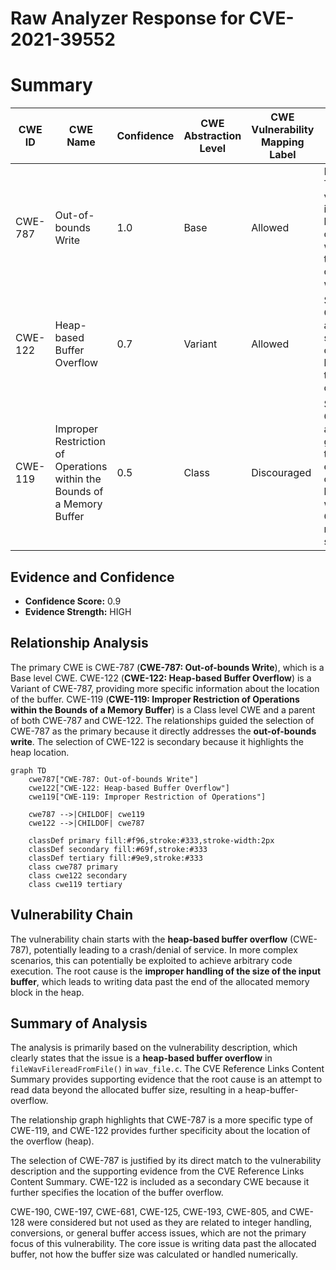 # Raw Analyzer Response for CVE-2021-39552

# Summary
| CWE ID | CWE Name | Confidence | CWE Abstraction Level | CWE Vulnerability Mapping Label | CWE-Vulnerability Mapping Notes |
|---|---|---|---|---|---|
| CWE-787 | Out-of-bounds Write | 1.0 | Base | Allowed | Primary CWE. The vulnerability is a heap-based buffer overflow, which is a type of out-of-bounds write. |
| CWE-122 | Heap-based Buffer Overflow | 0.7 | Variant | Allowed | Secondary CWE. This is a more specific type of out-of-bounds write that occurs on the heap. |
| CWE-119 | Improper Restriction of Operations within the Bounds of a Memory Buffer | 0.5 | Class | Discouraged | Secondary CWE. This is a more general CWE that encompasses out-of-bounds writes, but CWE-787 is more specific. |

## Evidence and Confidence

*   **Confidence Score:** 0.9
*   **Evidence Strength:** HIGH

## Relationship Analysis
The primary CWE is CWE-787 (**CWE-787: Out-of-bounds Write**), which is a Base level CWE. CWE-122 (**CWE-122: Heap-based Buffer Overflow**) is a Variant of CWE-787, providing more specific information about the location of the buffer. CWE-119 (**CWE-119: Improper Restriction of Operations within the Bounds of a Memory Buffer**) is a Class level CWE and a parent of both CWE-787 and CWE-122. The relationships guided the selection of CWE-787 as the primary because it directly addresses the **out-of-bounds write**. The selection of CWE-122 is secondary because it highlights the heap location.

```mermaid
graph TD
    cwe787["CWE-787: Out-of-bounds Write"]
    cwe122["CWE-122: Heap-based Buffer Overflow"]
    cwe119["CWE-119: Improper Restriction of Operations"]
    
    cwe787 -->|CHILDOF| cwe119
    cwe122 -->|CHILDOF| cwe787
    
    classDef primary fill:#f96,stroke:#333,stroke-width:2px
    classDef secondary fill:#69f,stroke:#333
    classDef tertiary fill:#9e9,stroke:#333
    class cwe787 primary
    class cwe122 secondary
    class cwe119 tertiary
```

## Vulnerability Chain
The vulnerability chain starts with the **heap-based buffer overflow** (CWE-787), potentially leading to a crash/denial of service. In more complex scenarios, this can potentially be exploited to achieve arbitrary code execution. The root cause is the **improper handling of the size of the input buffer**, which leads to writing data past the end of the allocated memory block in the heap.

## Summary of Analysis
The analysis is primarily based on the vulnerability description, which clearly states that the issue is a **heap-based buffer overflow** in `fileWavFilereadFromFile()` in `wav_file.c`. The CVE Reference Links Content Summary provides supporting evidence that the root cause is an attempt to read data beyond the allocated buffer size, resulting in a heap-buffer-overflow.

The relationship graph highlights that CWE-787 is a more specific type of CWE-119, and CWE-122 provides further specificity about the location of the overflow (heap).

The selection of CWE-787 is justified by its direct match to the vulnerability description and the supporting evidence from the CVE Reference Links Content Summary. CWE-122 is included as a secondary CWE because it further specifies the location of the buffer overflow.

CWE-190, CWE-197, CWE-681, CWE-125, CWE-193, CWE-805, and CWE-128 were considered but not used as they are related to integer handling, conversions, or general buffer access issues, which are not the primary focus of this vulnerability. The core issue is writing data past the allocated buffer, not how the buffer size was calculated or handled numerically.